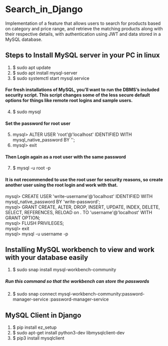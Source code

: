 # Search_in_Django
Implementation of a feature that allows users to search for products based on category and price range, and retrieve the matching products along with their respective details, with authentication using JWT and data stored in a MySQL database.

## Steps to Install MySQL server in your PC in linux
1. $ sudo apt update 
2. $ sudo apt install mysql-server
3. $ sudo systemctl start mysql.service

#### For fresh installations of MySQL, you’ll want to run the DBMS’s included security script. This script changes some of the less secure default options for things like remote root logins and sample users.

4. $ sudo mysql

#### Set the password for root user
5. mysql> ALTER USER 'root'@'localhost' IDENTIFIED WITH mysql_native_password BY '<any-password>'; <br>
6. mysql> exit

#### Then Login again as a root user with the same password

7. $ mysql -u root -p

#### It is not recommended to use the root user for security reasons, so create another user using the root login and work with that.
mysql> CREATE USER 'write-username'@'localhost' IDENTIFIED WITH mysql_native_password BY 'write-password'; <br>
mysql> GRANT CREATE, ALTER, DROP, INSERT, UPDATE, INDEX, DELETE, SELECT, REFERENCES, RELOAD on *.* TO 'username'@'localhost' WITH GRANT OPTION; <br>
mysql> FLUSH PRIVILEGES; <br>
mysql> exit <br>
mysql> mysql -u username -p <br>


## Installing MySQL workbench to view and work with your database easily

1. $ sudo snap install mysql-workbench-community

##### Run this command so that the workbench can store the passwords

2. $ sudo snap connect mysql-workbench-community:password-manager-service :password-manager-service


## MySQL Client in Django
1. $ pip install ez_setup
2. $ sudo apt-get install python3-dev libmysqlclient-dev
3. $ pip3 install mysqlclient
